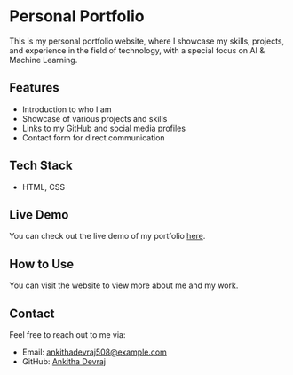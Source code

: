 # Personal Portfolio

This is my personal portfolio website, where I showcase my skills, projects, and experience in the field of technology, with a special focus on AI & Machine Learning.

## Features
- Introduction to who I am
- Showcase of various projects and skills
- Links to my GitHub and social media profiles
- Contact form for direct communication

## Tech Stack
- HTML, CSS

## Live Demo
You can check out the live demo of my portfolio [here](https://ankithadevraj.github.io/Portfolio).

## How to Use
You can visit the website to view more about me and my work.

## Contact
Feel free to reach out to me via:
- Email: ankithadevraj508@example.com
- GitHub: [Ankitha Devraj](https://github.com/Ankithadevraj)
